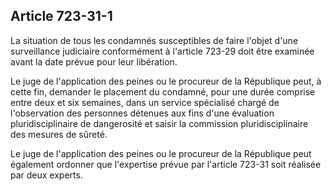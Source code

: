 Article 723-31-1
----
La situation de tous les condamnés susceptibles de faire l'objet d'une
surveillance judiciaire conformément à l'article 723-29 doit être examinée avant
la date prévue pour leur libération.

Le juge de l'application des peines ou le procureur de la République peut, à
cette fin, demander le placement du condamné, pour une durée comprise entre deux
et six semaines, dans un service spécialisé chargé de l'observation des
personnes détenues aux fins d'une évaluation pluridisciplinaire de dangerosité
et saisir la commission pluridisciplinaire des mesures de sûreté.

Le juge de l'application des peines ou le procureur de la République peut
également ordonner que l'expertise prévue par l'article 723-31 soit réalisée par
deux experts.
